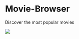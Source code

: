 # Movie-Browser
 Discover the most popular movies

![](https://github.com/BudhabhooshanPatil/Movie-Browser/blob/master/Resource/Simulator-Screen-Recording-iPhone.gif)
